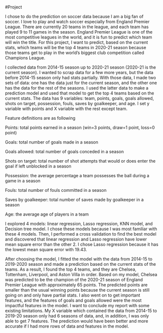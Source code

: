 #Project

I chose to do the prediction on soccer data because I am a big fan of soccer. I love to play and watch soccer especially from England Premier League. There are currently 20 teams in the league, and each team has played 9 to 11 games in the season. England Premier League is one of the most competitive leagues in the world, and it is fun to predict which team will win the title. For this project, I want to predict, based on the current stats, which teams will be the top 4 teams in 2020-21 season because those teams get to play in the world’s biggest club competition called Champions League. 


I collected data from 2014-15 season up to 2020-21 season (2020-21 is the current season). I wanted to scrap data for a few more years, but the data before 2014-15 season only had stats partially. With those data, I made two sets of data: one has the data just for the current season, and the other one has the data for the rest of the seasons. I used the latter data to make a prediction model and used that model to get the top 4 teams based on the current stats. The data has 9 variables: team, points, goals, goals allowed, shots on target, possession, fouls, saves by goalkeeper, and age. I set y variable with points and X variable with the rest except team.


Feature definitions are as following

Points: total points earned in a season (win=3 points, draw=1 point, loss=0 point)

Goals: total number of goals made in a season

Goals allowed: total number of goals conceded in a season 

Shots on target: total number of shot attempts that would or does enter the goal if left unblocked in a season

Possession: the average percentage a team possesses the ball during a game in a season

Fouls: total number of fouls committed in a season

Saves by goalkeeper: total number of saves made by goalkeeper in a season

Age: the average age of players in a team



I explored 4 models: linear regression, Lasso regression, KNN model, and Decision tree model. I chose these models because I was most familiar with these 4 models. Then, I performed a cross validation to find the best model and discovered that linear regression and Lasso regression have lower mean square error than the other 2. I chose Lasso regression because it has the lowest mean square error with 19.43. 


After choosing the model, I fitted the model with the data from 2014-15 to 2019-2020 season and made a prediction based on the current stats of the teams. As a result, I found the top 4 teams, and they are Chelsea, Tottenham, Liverpool, and Aston Villa in order. Based on my model, Chelsea was predicted to be the champion of the 2020-21 season of England Premier League with approximately 65 points. The predicted points are smaller than the usual winning points because the current season is still going on and only have partial stats. I also went on to get important features, and the features of goals and goals allowed were the most impactful features in the model.  I want to conclude my report with some existing limitations. My X variable which contained the data from 2014-15 to 2019-20 season only had 6 seasons of data, and, in addition, I was only able to get 7 features. The prediction would have been better and more accurate if I had more rows of data and features in the model.  
